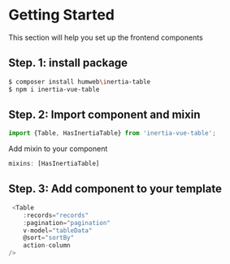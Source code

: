 # Getting Started

This section will help you set up the frontend components

## Step. 1: install package

```sh
$ composer install humweb\inertia-table
$ npm i inertia-vue-table
```

## Step. 2: Import component and mixin

```js
import {Table, HasInertiaTable} from 'inertia-vue-table';
```

Add mixin to your component

```js
mixins: [HasInertiaTable]
```

## Step. 3: Add component to your template

```js
 <Table
    :records="records"
    :pagination="pagination"
    v-model="tableData"
    @sort="sortBy"
    action-column
/>

```
